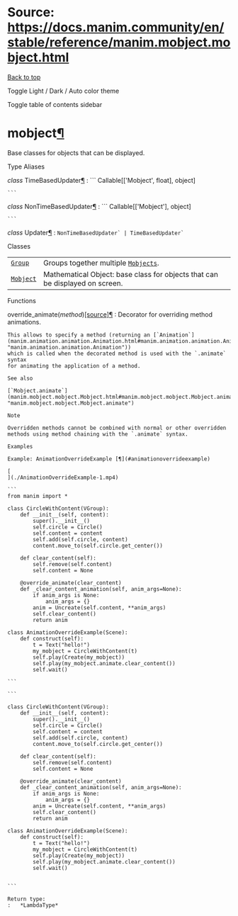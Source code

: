 # Source: https://docs.manim.community/en/stable/reference/manim.mobject.mobject.html

[Back to top](#)

Toggle Light / Dark / Auto color theme

Toggle table of contents sidebar

mobject[¶](#module-manim.mobject.mobject "Link to this heading")
================================================================

Base classes for objects that can be displayed.

Type Aliases

*class* TimeBasedUpdater[¶](#manim.mobject.mobject.TimeBasedUpdater "Link to this definition")
:   ```
    Callable[['Mobject', float], object]

    ```

*class* NonTimeBasedUpdater[¶](#manim.mobject.mobject.NonTimeBasedUpdater "Link to this definition")
:   ```
    Callable[['Mobject'], object]

    ```

*class* Updater[¶](#manim.mobject.mobject.Updater "Link to this definition")
:   ```
    NonTimeBasedUpdater` | TimeBasedUpdater`
    ```

Classes

|  |  |
| --- | --- |
| [`Group`](manim.mobject.mobject.Group.html#manim.mobject.mobject.Group "manim.mobject.mobject.Group") | Groups together multiple [`Mobjects`](manim.mobject.mobject.Mobject.html#manim.mobject.mobject.Mobject "manim.mobject.mobject.Mobject"). |
| [`Mobject`](manim.mobject.mobject.Mobject.html#manim.mobject.mobject.Mobject "manim.mobject.mobject.Mobject") | Mathematical Object: base class for objects that can be displayed on screen. |

Functions

override\_animate(*method*)[[source]](../_modules/manim/mobject/mobject.html#override_animate)[¶](#manim.mobject.mobject.override_animate "Link to this definition")
:   Decorator for overriding method animations.

    This allows to specify a method (returning an [`Animation`](manim.animation.animation.Animation.html#manim.animation.animation.Animation "manim.animation.animation.Animation"))
    which is called when the decorated method is used with the `.animate` syntax
    for animating the application of a method.

    See also

    [`Mobject.animate`](manim.mobject.mobject.Mobject.html#manim.mobject.mobject.Mobject.animate "manim.mobject.mobject.Mobject.animate")

    Note

    Overridden methods cannot be combined with normal or other overridden
    methods using method chaining with the `.animate` syntax.

    Examples

    Example: AnimationOverrideExample [¶](#animationoverrideexample)

    [
    ](./AnimationOverrideExample-1.mp4)

    ```
    from manim import *

    class CircleWithContent(VGroup):
        def __init__(self, content):
            super().__init__()
            self.circle = Circle()
            self.content = content
            self.add(self.circle, content)
            content.move_to(self.circle.get_center())

        def clear_content(self):
            self.remove(self.content)
            self.content = None

        @override_animate(clear_content)
        def _clear_content_animation(self, anim_args=None):
            if anim_args is None:
                anim_args = {}
            anim = Uncreate(self.content, **anim_args)
            self.clear_content()
            return anim

    class AnimationOverrideExample(Scene):
        def construct(self):
            t = Text("hello!")
            my_mobject = CircleWithContent(t)
            self.play(Create(my_mobject))
            self.play(my_mobject.animate.clear_content())
            self.wait()

    ```

    ```

    class CircleWithContent(VGroup):
        def __init__(self, content):
            super().__init__()
            self.circle = Circle()
            self.content = content
            self.add(self.circle, content)
            content.move_to(self.circle.get_center())

        def clear_content(self):
            self.remove(self.content)
            self.content = None

        @override_animate(clear_content)
        def _clear_content_animation(self, anim_args=None):
            if anim_args is None:
                anim_args = {}
            anim = Uncreate(self.content, **anim_args)
            self.clear_content()
            return anim

    class AnimationOverrideExample(Scene):
        def construct(self):
            t = Text("hello!")
            my_mobject = CircleWithContent(t)
            self.play(Create(my_mobject))
            self.play(my_mobject.animate.clear_content())
            self.wait()


    ```

    Return type:
    :   *LambdaType*